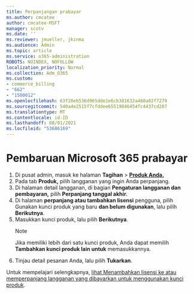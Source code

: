 ```yaml
---
title: Perpanjangan prabayar
ms.author: cmcatee
author: cmcatee-MSFT
manager: scotv
ms.date: ''
ms.reviewer: jmueller, jkinma
ms.audience: Admin
ms.topic: article
ms.service: o365-administration
ROBOTS: NOINDEX, NOFOLLOW
localization_priority: Normal
ms.collection: Adm_O365
ms.custom:
- commerce_billing
- "662"
- "1500012"
ms.openlocfilehash: 63f28eb536d965dde1e6cb381632a460a02f7279
ms.sourcegitcommit: 540a4e2515f7cfddee65519046454fc4437cd287
ms.translationtype: MT
ms.contentlocale: id-ID
ms.lasthandoff: 08/01/2021
ms.locfileid: "53686169"
---
```

# <a name="prepaid-microsoft-365-renewal"></a>Pembaruan Microsoft 365 prabayar

1. Di pusat admin, masuk ke halaman **Tagihan** \> **[Produk Anda.](https://go.microsoft.com/fwlink/p/?linkid=842054)**
2. Pada tab **Produk,** pilih langganan yang ingin Anda perpanjang.
3. Di halaman detail langganan, di bagian **Pengaturan langganan dan pembayaran,** pilih **Perpanjang tanggal akhir.**
4. Di halaman **perpanjang atau tambahkan lisensi** pengguna, pilih Gunakan kunci produk yang baru **dan belum digunakan**, lalu pilih **Berikutnya**.
5. Masukkan kunci produk, lalu pilih **Berikutnya**.
    > [!NOTE]
    > Jika memiliki lebih dari satu kunci produk, Anda dapat memilih **Tambahkan kunci produk lain untuk** memasukkannya.
6. Tinjau detail pesanan Anda, lalu pilih **Tukarkan**.

Untuk mempelajari selengkapnya, [lihat Menambahkan lisensi ke atau memperpanjang langganan yang dibayarkan untuk menggunakan kunci produk](/microsoft-365/commerce/licenses/add-licenses-using-product-key).